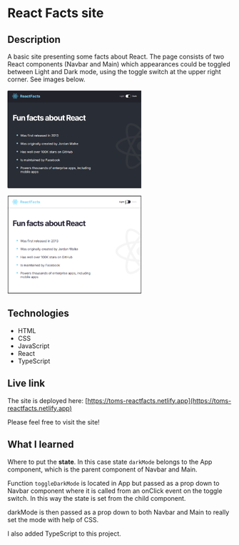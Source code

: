 # React Facts site

## Description
A basic site presenting some facts about React. The page consists of two React components (Navbar and Main) which appearances could be toggled between Light and Dark mode, using the toggle switch at the upper right corner. See images below.
<br/>
<br/>
<img src="dark-mode.png" alt="Screenshot." width="300px"/>

<img src="light-mode.png" alt="Screenshot." width="300px"/>

## Technologies
- HTML
- CSS
- JavaScript
- React
- TypeScript

## Live link
The site is deployed here:
[https://toms-reactfacts.netlify.app](https://toms-reactfacts.netlify.app)

Please feel free to visit the site!

## What I learned
Where to put the **state**. In this case state `darkMode` belongs to the App component, which is the parent component of Navbar and Main. 

Function `toggleDarkMode` is located in App but passed as a prop down to Navbar component where it is called from an onClick event on the toggle switch. In this way the state is set from the child component.

darkMode is then passed as a prop down to both Navbar and Main to really set the mode with help of CSS.

I also added TypeScript to this project.
